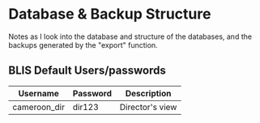 # Database & Backup Structure

Notes as I look into the database and structure of the databases, and the backups generated by the "export" function.

## BLIS Default Users/passwords

|Username|Password|Description|
|-|-|-|
|cameroon_dir|dir123|Director's view|